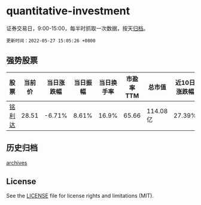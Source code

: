 # quantitative-investment

证券交易日，9:00-15:00，每半时抓取一次数据，按天[归档](archives)。

`更新时间：2022-05-27 15:05:26 +0800`

## 强势股票

|股票|当前价|当日涨跌幅|当日振幅|当日换手率|市盈率TTM|总市值|近10日涨跌幅|
|----|----|----|----|----|----|----|----|
|[铭利达](https://xueqiu.com/S/SZ301268)|28.51|-6.71%|8.61%|16.9%|65.66|114.08亿|27.39%|

## 历史归档

[archives](archives)

## License

See the [LICENSE](LICENSE) file for license rights and limitations (MIT).